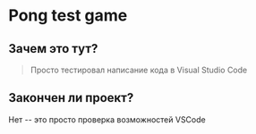 # Pong test game
## Зачем это тут?
> Просто тестировал написание кода в Visual Studio Code
## Закончен ли проект?
Нет -- это просто проверка возможностей VSCode